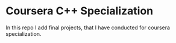 # Coursera C++ Specialization
In this repo I add final projects, that I have conducted for coursera specialization. 
